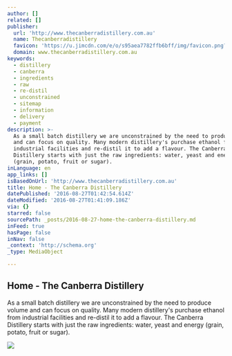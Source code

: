 ```yaml
---
author: []
related: []
publisher:
  url: 'http://www.thecanberradistillery.com.au'
  name: Thecanberradistillery
  favicon: 'https://u.jimcdn.com/e/o/s95aea7782ffb6bff/img/favicon.png?t=1457377585'
  domain: www.thecanberradistillery.com.au
keywords:
  - distillery
  - canberra
  - ingredients
  - raw
  - re-distil
  - unconstrained
  - sitemap
  - information
  - delivery
  - payment
description: >-
  As a small batch distillery we are unconstrained by the need to produce volume
  and can focus on quality. Many modern distillery's purchase ethanol from
  industrial facilities and re-distil it to add a flavour. The Canberra
  Distillery starts with just the raw ingredients: water, yeast and energy
  (grain, potato, fruit or sugar).
inLanguage: en
app_links: []
isBasedOnUrl: 'http://www.thecanberradistillery.com.au'
title: Home - The Canberra Distillery
datePublished: '2016-08-27T01:42:54.614Z'
dateModified: '2016-08-27T01:41:09.186Z'
via: {}
starred: false
sourcePath: _posts/2016-08-27-home-the-canberra-distillery.md
inFeed: true
hasPage: false
inNav: false
_context: 'http://schema.org'
_type: MediaObject

---
```

<article style=""><h1>Home - The Canberra Distillery</h1><p>As a small batch distillery we are unconstrained by the need to produce volume and can focus on quality. Many modern distillery's purchase ethanol from industrial facilities and re-distil it to add a flavour. The Canberra Distillery starts with just the raw ingredients: water, yeast and energy (grain, potato, fruit or sugar).</p><img src="https://image.jimcdn.com/app/cms/image/transf/dimension=427x10000:format=jpg/path/s95aea7782ffb6bff/image/i6743901446117a57/version/1450083901/image.jpg" /></article>